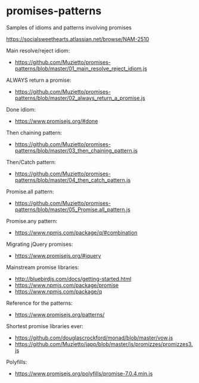 # promises-patterns
Samples of idioms and patterns involving promises

https://socialsweethearts.atlassian.net/browse/NAM-2510

Main resolve/reject idiom:
- https://github.com/Muzietto/promises-patterns/blob/master/01_main_resolve_reject_idiom.js

ALWAYS return a promise:
- https://github.com/Muzietto/promises-patterns/blob/master/02_always_return_a_promise.js

Done idiom:
- https://www.promisejs.org/#done

Then chaining pattern:
- https://github.com/Muzietto/promises-patterns/blob/master/03_then_chaining_pattern.js

Then/Catch pattern:
- https://github.com/Muzietto/promises-patterns/blob/master/04_then_catch_pattern.js

Promise.all pattern:
- https://github.com/Muzietto/promises-patterns/blob/master/05_Promise.all_pattern.js

Promise.any pattern:
- https://www.npmjs.com/package/q/#combination

Migrating jQuery promises:
- https://www.promisejs.org/#jquery

Mainstream promise libraries:
- http://bluebirdjs.com/docs/getting-started.html
- https://www.npmjs.com/package/promise
- https://www.npmjs.com/package/q

Reference for the patterns:
- https://www.promisejs.org/patterns/

Shortest promise libraries ever:
- https://github.com/douglascrockford/monad/blob/master/vow.js
- https://github.com/Muzietto/japp/blob/master/js/promizzes/promizzes3.js

Polyfills:
- https://www.promisejs.org/polyfills/promise-7.0.4.min.js
